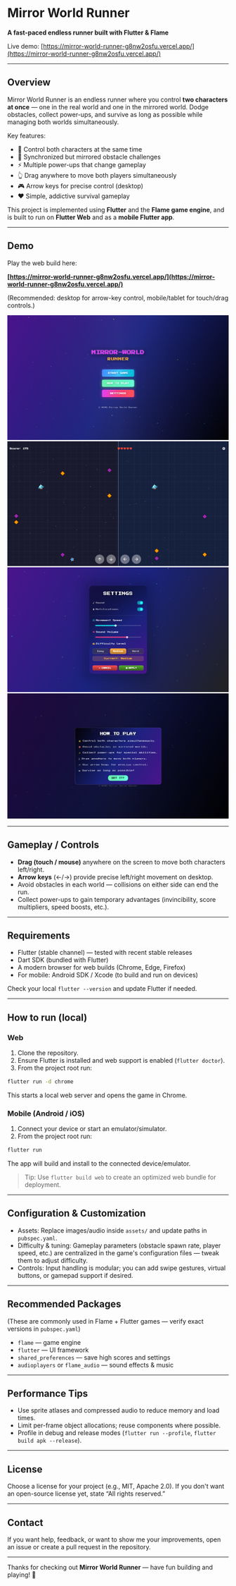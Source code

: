 # Mirror World Runner

**A fast-paced endless runner built with Flutter & Flame**

Live demo: [https://mirror-world-runner-g8nw2osfu.vercel.app/](https://mirror-world-runner-g8nw2osfu.vercel.app/)

---

## Overview

Mirror World Runner is an endless runner where you control **two characters at once** — one in the real world and one in the mirrored world. Dodge obstacles, collect power-ups, and survive as long as possible while managing both worlds simultaneously.

Key features:

* 🌟 Control both characters at the same time
* 🎯 Synchronized but mirrored obstacle challenges
* ⚡ Multiple power-ups that change gameplay
* 👆 Drag anywhere to move both players simultaneously
* 🎮 Arrow keys for precise control (desktop)
* ❤️ Simple, addictive survival gameplay

This project is implemented using **Flutter** and the **Flame game engine**, and is built to run on **Flutter Web** and as a **mobile Flutter app**.

---

## Demo

Play the web build here:

**[https://mirror-world-runner-g8nw2osfu.vercel.app/](https://mirror-world-runner-g8nw2osfu.vercel.app/)**

(Recommended: desktop for arrow-key control, mobile/tablet for touch/drag controls.)

![Main Screen Demo](https://github.com/PHarshilLadila/mirror-world-runner/blob/main/assets/images/demo/main_screen.png?raw=true)
![Game Screen Demo](https://github.com/PHarshilLadila/mirror-world-runner/blob/main/assets/images/demo/game_screen.png?raw=true)
![Settings Screen Demo](https://github.com/PHarshilLadila/mirror-world-runner/blob/main/assets/images/demo/setting_screen.png?raw=true)
![Information Screen Demo](https://github.com/PHarshilLadila/mirror-world-runner/blob/main/assets/images/demo/information.png?raw=true)

---

## Gameplay / Controls

* **Drag (touch / mouse)** anywhere on the screen to move both characters left/right.
* **Arrow keys** (←/→) provide precise left/right movement on desktop.
* Avoid obstacles in each world — collisions on either side can end the run.
* Collect power-ups to gain temporary advantages (invincibility, score multipliers, speed boosts, etc.).

---

## Requirements

* Flutter (stable channel) — tested with recent stable releases
* Dart SDK (bundled with Flutter)
* A modern browser for web builds (Chrome, Edge, Firefox)
* For mobile: Android SDK / Xcode (to build and run on devices)

Check your local `flutter --version` and update Flutter if needed.

---

## How to run (local)

### Web

1. Clone the repository.
2. Ensure Flutter is installed and web support is enabled (`flutter doctor`).
3. From the project root run:

```bash
flutter run -d chrome
```

This starts a local web server and opens the game in Chrome.

### Mobile (Android / iOS)

1. Connect your device or start an emulator/simulator.
2. From the project root run:

```bash
flutter run
```

The app will build and install to the connected device/emulator.

> Tip: Use `flutter build web` to create an optimized web bundle for deployment.

---

## Configuration & Customization

* Assets: Replace images/audio inside `assets/` and update paths in `pubspec.yaml`.
* Difficulty & tuning: Gameplay parameters (obstacle spawn rate, player speed, etc.) are centralized in the game's configuration files — tweak them to adjust difficulty.
* Controls: Input handling is modular; you can add swipe gestures, virtual buttons, or gamepad support if desired.

---

## Recommended Packages

(These are commonly used in Flame + Flutter games — verify exact versions in `pubspec.yaml`)

* `flame` — game engine
* `flutter` — UI framework
* `shared_preferences` — save high scores and settings
* `audioplayers` or `flame_audio` — sound effects & music

---

## Performance Tips

* Use sprite atlases and compressed audio to reduce memory and load times.
* Limit per-frame object allocations; reuse components where possible.
* Profile in debug and release modes (`flutter run --profile`, `flutter build apk --release`).

---

## License

Choose a license for your project (e.g., MIT, Apache 2.0). If you don't want an open-source license yet, state “All rights reserved.”

---

## Contact

If you want help, feedback, or want to show me your improvements, open an issue or create a pull request in the repository.

---

Thanks for checking out **Mirror World Runner** — have fun building and playing! 🚀
